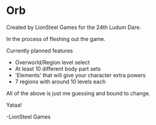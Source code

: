 Orb
===

Created by LionSteel Games for the 24th Ludum Dare.

In the process of fleshing out the game.

Currently planned features
* Overworld/Region level select
* At least 10 different body part sets
* 'Elements' that will give your character extra powers
* 7 regions with around 10 levels each

All of the above is just me guessing and bound to change.

Yataa!

-LionSteel Games

